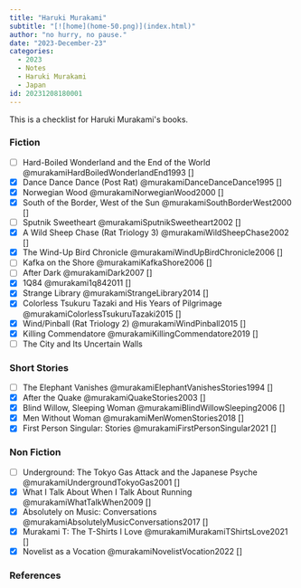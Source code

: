 ```yaml
---
title: "Haruki Murakami"
subtitle: "[![home](home-50.png)](index.html)"
author: "no hurry, no pause."
date: "2023-December-23"
categories:
  - 2023
  - Notes
  - Haruki Murakami
  - Japan
id: 20231208180001
---
```

This is a checklist for Haruki Murakami's books.

### Fiction
- [ ] Hard-Boiled Wonderland and the End of the World @murakamiHardBoiledWonderlandEnd1993 []
- [x] Dance Dance Dance (Post Rat) @murakamiDanceDanceDance1995 []
- [x] Norwegian Wood @murakamiNorwegianWood2000 []
- [x] South of the Border, West of the Sun @murakamiSouthBorderWest2000 []
- [ ] Sputnik Sweetheart @murakamiSputnikSweetheart2002 []
- [x] A Wild Sheep Chase (Rat Triology 3) @murakamiWildSheepChase2002 []
- [x] The Wind-Up Bird Chronicle @murakamiWindUpBirdChronicle2006 []
- [ ] Kafka on the Shore @murakamiKafkaShore2006 []
- [ ] After Dark @murakamiDark2007 []
- [x] 1Q84 @murakami1q842011 []
- [x] Strange Library @murakamiStrangeLibrary2014 []
- [x] Colorless Tsukuru Tazaki and His Years of Pilgrimage @murakamiColorlessTsukuruTazaki2015 []
- [x] Wind/Pinball (Rat Triology 2) @murakamiWindPinball2015 []
- [x] Killing Commendatore @murakamiKillingCommendatore2019 []
- [ ] The City and Its Uncertain Walls

### Short Stories
- [ ] The Elephant Vanishes @murakamiElephantVanishesStories1994 []
- [x] After the Quake @murakamiQuakeStories2003 []
- [x] Blind Willow, Sleeping Woman @murakamiBlindWillowSleeping2006 []
- [x] Men Without Woman @murakamiMenWomenStories2018 []
- [x] First Person Singular: Stories @murakamiFirstPersonSingular2021 []

### Non Fiction
- [ ] Underground: The Tokyo Gas Attack and the Japanese Psyche @murakamiUndergroundTokyoGas2001 []
- [x] What I Talk About When I Talk About Running @murakamiWhatTalkWhen2009 []
- [x] Absolutely on Music: Conversations @murakamiAbsolutelyMusicConversations2017 []
- [x] Murakami T: The T-Shirts I Love @murakamiMurakamiTShirtsLove2021 []
- [x] Novelist as a Vocation @murakamiNovelistVocation2022 []

### References
